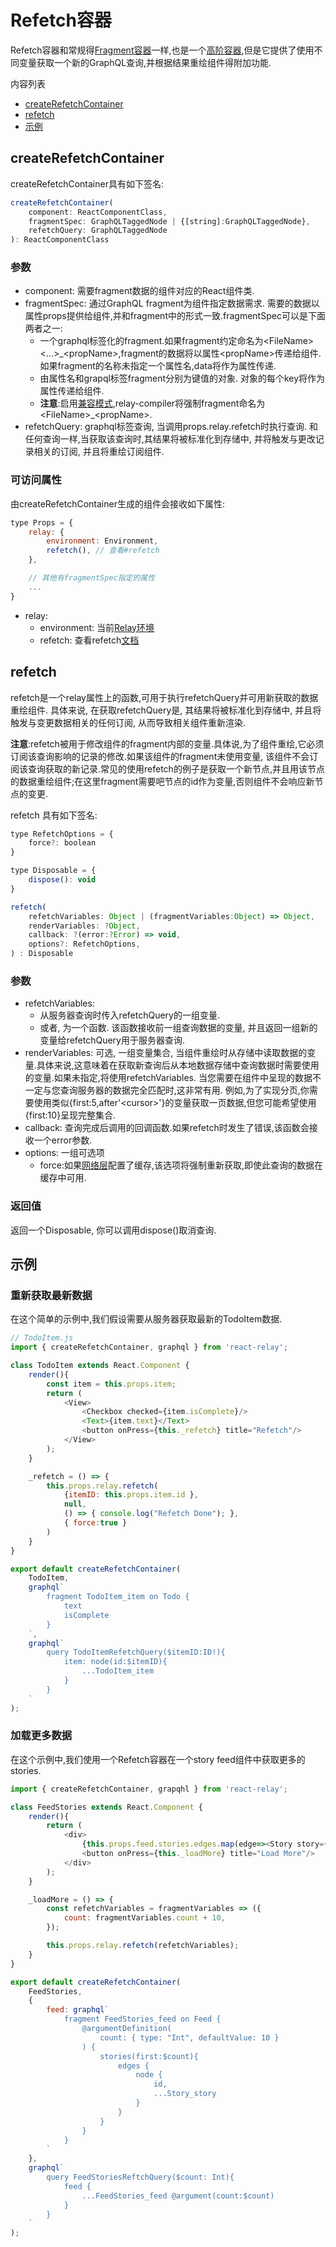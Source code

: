 # Refetch容器
Refetch容器和常规得[Fragment容器](fragment-container.md)一样,也是一个[高阶容器](https://reactjs.org/docs/higher-order-components.html),但是它提供了使用不同变量获取一个新的GraphQL查询,并根据结果重绘组件得附加功能.

内容列表
- [createRefetchContainer](#createRefetchContainer)
- [refetch](#refetch)
- [示例](#user-content-示例)

## createRefetchContainer
createRefetchContainer具有如下签名:
```js
createRefetchContainer(
    component: ReactComponentClass,
    fragmentSpec: GraphQLTaggedNode | {[string]:GraphQLTaggedNode},
    refetchQuery: GraphQLTaggedNode
): ReactComponentClass
```

### 参数
- component: 需要fragment数据的组件对应的React组件类.
- fragmentSpec: 通过GraphQL fragment为组件指定数据需求. 需要的数据以属性props提供给组件,并和fragment中的形式一致.fragmentSpec可以是下面两者之一:
    - 一个graphql标签化的fragment.如果fragment约定命名为&lt;FileName&gt;&lt;...&gt;_&lt;propName&gt;,fragment的数据将以属性&lt;propName&gt;传递给组件.如果fragment的名称未指定一个属性名,data将作为属性传递.
    - 由属性名和grapql标签fragment分别为键值的对象. 对象的每个key将作为属性传递给组件.
    - **注意**:启用[兼容模式](relay-compat.md),relay-compiler将强制fragment命名为&lt;FileName&gt;_&lt;propName&gt;.
- refetchQuery: graphql标签查询, 当调用props.relay.refetch时执行查询. 和任何查询一样,当获取该查询时,其结果将被标准化到存储中, 并将触发与更改记录相关的订阅, 并且将重绘订阅组件. 

### 可访问属性
由createRefetchContainer生成的组件会接收如下属性:
```js
type Props = {
    relay: {
        environment: Environment,
        refetch(), // 查看#refetch
    },

    // 其他有fragmentSpec指定的属性
    ...
}
```
- relay: 
    - environment: 当前[Relay环境](relay-environment.md)
    - refetch: 查看refetch[文档](refetch-container.md#refetch)

## refetch
refetch是一个relay属性上的函数,可用于执行refetchQuery并可用新获取的数据重绘组件. 具体来说, 在获取refetchQuery是, 其结果将被标准化到存储中, 并且将触发与变更数据相关的任何订阅, 从而导致相关组件重新渲染.

**注意**:refetch被用于修改组件的fragment内部的变量.具体说,为了组件重绘,它必须订阅该查询影响的记录的修改.如果该组件的fragment未使用变量, 该组件不会订阅该查询获取的新记录.常见的使用refetch的例子是获取一个新节点,并且用该节点的数据重绘组件;在这里fragment需要吧节点的id作为变量,否则组件不会响应新节点的变更.

refetch 具有如下签名:
```js
type RefetchOptions = {
    force?: boolean
}

type Disposable = {
    dispose(): void
}

refetch(
    refetchVariables: Object | (fragmentVariables:Object) => Object,
    renderVariables: ?Object,
    callback: ?(error:?Error) => void,
    options?: RefetchOptions,
) : Disposable
```
### 参数
- refetchVariables:
    - 从服务器查询时传入refetchQuery的一组变量.
    - 或者, 为一个函数. 该函数接收前一组查询数据的变量, 并且返回一组新的变量给refetchQuery用于服务器查询.
- renderVariables: 可选, 一组变量集合, 当组件重绘时从存储中读取数据的变量.具体来说,这意味着在获取新查询后从本地数据存储中查询数据时需要使用的变量.如果未指定,将使用refetchVariables. 当您需要在组件中呈现的数据不一定与您查询服务器的数据完全匹配时,这非常有用. 例如,为了实现分页,你需要使用类似{first:5,after'&lt;cursor&gt;'}的变量获取一页数据,但您可能希望使用{first:10}呈现完整集合.
- callback: 查询完成后调用的回调函数.如果refetch时发生了错误,该函数会接收一个error参数.
- options: 一组可选项
    - force:如果[网络层](network-layer.md)配置了缓存,该选项将强制重新获取,即使此查询的数据在缓存中可用.

### 返回值
返回一个Disposable, 你可以调用dispose()取消查询.

## 示例
### 重新获取最新数据
在这个简单的示例中,我们假设需要从服务器获取最新的TodoItem数据.
```js
// TodoItem.js
import { createRefetchContainer, graphql } from 'react-relay';

class TodoItem extends React.Component {
    render(){
        const item = this.props.item;
        return (
            <View>
                <Checkbox checked={item.isComplete}/>
                <Text>{item.text}</Text>
                <button onPress={this._refetch} title="Refetch"/>
            </View>
        );
    }

    _refetch = () => {
        this.props.relay.refetch(
            {itemID: this.props.item.id },
            null,
            () => { console.log("Refetch Done"); },
            { force:true }
        )
    }
}

export default createRefetchContainer(
    TodoItem,
    graphql`
        fragment TodoItem_item on Todo {
            text
            isComplete
        }
    `,
    graphql`
        query TodoItemRefetchQuery($itemID:ID!){
            item: node(id:$itemID){
                ...TodoItem_item
            }
        }
    `
);
```

### 加载更多数据
在这个示例中,我们使用一个Refetch容器在一个story feed组件中获取更多的stories.
```js
import { createRefetchContainer, grapqhl } from 'react-relay';

class FeedStories extends React.Component {
    render(){
        return (
            <div>
                {this.props.feed.stories.edges.map(edge=><Story story={edge.node} key={edge.node.id}/>)}
                <button onPress={this._loadMore} title="Load More"/>
            </div>
        );
    }

    _loadMore = () => {
        const refetchVariables = fragmentVariables => ({
            count: fragmentVariables.count + 10,
        });

        this.props.relay.refetch(refetchVariables);
    }
}

export default createRefetchContainer(
    FeedStories,
    {
        feed: graphql`
            fragment FeedStories_feed on Feed {
                @argumentDefinition(
                    count: { type: "Int", defaultValue: 10 }
                ) {
                    stories(first:$count){
                        edges {
                            node {
                                id,
                                ...Story_story
                            }
                        }
                    }
                }
            }
        `
    },
    graphql`
        query FeedStoriesReftchQuery($count: Int){
            feed {
                ...FeedStories_feed @argument(count:$count)
            }
        }
    `
);  
```
